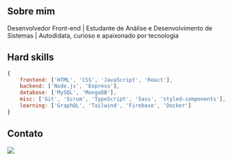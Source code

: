 ## Sobre mim
<p>
Desenvolvedor Front-end | Estudante de Análise e Desenvolvimento de Sistemas | Autodidata, curioso e apaixonado por tecnologia
</p>

## Hard skills
<!--
```javascript
const redfire314 = {
    name: 'Leandro Araújo',
    role: 'Front-end Developer',
    location: 'Brazil',
    languages: ['pt-BR', 'en-US'],
    skills: {
        frontEnd: ['HTML', 'CSS', 'JavaScript', 'React'],
        backEnd: ['Node.js', 'Express'],
        database: ['MySQL', 'MongoDB'],
        misc: ['Git', 'Scrum', 'TypeScript', 'Sass', 'styled-components'],
        learning: ['GraphQL', 'Tailwind', 'Firebase']
    }
}
```
-->
```Javascript
{
    frontend: ['HTML', 'CSS', 'JavaScript', 'React'],
    backend: ['Node.js', 'Express'],
    database: ['MySQL', 'MongoDB'],
    misc: ['Git', 'Scrum', 'TypeScript', 'Sass', 'styled-components'],
    learning: ['GraphQL', 'Tailwind', 'Firebase', 'Docker']
}
```

<!--
<div align="center">
    <img height="180em" src="https://github-readme-stats.vercel.app/api?username=redfire314&show_icons=true&theme=react&include_all_commits=true&count_private=true" />
    <img height="180em" src="https://github-readme-stats.vercel.app/api/top-langs/?username=redfire314&langs_count=3&theme=react" />
</div>
-->

## Contato
<a href="https://www.linkedin.com/in/leandroaraujowm/" target="_blank"><img src="https://img.shields.io/badge/LinkedIn-0077B5?style=for-the-badge&logo=linkedin&logoColor=white"></a>
